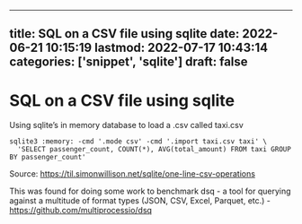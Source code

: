 
---
title: SQL on a CSV file using sqlite
date: 2022-06-21 10:15:19
lastmod: 2022-07-17 10:43:14
categories: ['snippet', 'sqlite']
draft: false
---


# SQL on a CSV file using sqlite
Using sqlite’s in memory database to load a .csv called taxi.csv

```
sqlite3 :memory: -cmd '.mode csv' -cmd '.import taxi.csv taxi' \
  'SELECT passenger_count, COUNT(*), AVG(total_amount) FROM taxi GROUP BY passenger_count'
```

Source: https://til.simonwillison.net/sqlite/one-line-csv-operations

This was found for doing some work to benchmark dsq - a tool for querying against a multitude of format types (JSON, CSV, Excel, Parquet, etc.) - https://github.com/multiprocessio/dsq

<!-- #public #snippet #sqlite -->

<!-- {BearID:810C0134-B05B-44C9-9037-C94CA2D7580D-1481-00000E25ACF07D01} -->
